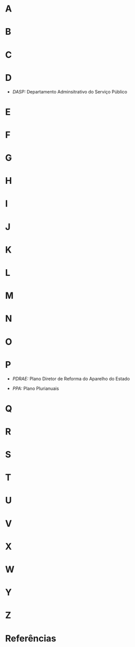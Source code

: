 # A

# B

# C

# D

* *DASP:* Departamento Adminsitrativo do Serviço Público

# E

# F

# G

# H

# I

# J

# K

# L

# M

# N

# O

# P

* *PDRAE:* Plano Diretor de Reforma do Aparelho do Estado 

* *PPA:* Plano Plurianuais

# Q

# R

# S

# T

# U

# V

# X

# W

# Y

# Z

# Referências